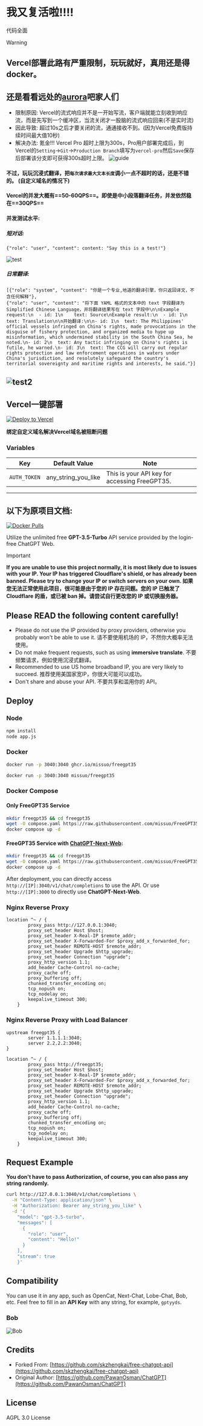 # 我又复活啦!!!!
代码全面

> [!WARNING]
> ## Vercel部署此路有严重限制，玩玩就好，真用还是得docker。
> ## 还是看看远处的[aurora](https://github.com/aurora-develop/aurora)吧家人们
- 限制原因:
Vercel的流式响应并不是一开始写流，客户端就能立刻收到响应流，而是先写到一个缓冲区，当流关闭才一股脑的流式响应回来(不是实时流)
- 因此导致:
超过10s之后才要关闭的流，通通接收不到。(因为Vercel免费版持续时间最大值10秒)
- 解决办法:
氪金!!! Vercel Pro 超时上限为300s，Pro用户部署完成后，到Vercel的`Setting`->`Git`->`Production Branch`填写为`vercel-pro`然后`Save`保存后部署该分支即可获得300s超时上限。
![guide](./img/guide.png)
#### 不过，玩玩沉浸式翻译，把`每次请求最大文本长度`调小一点不超时的话，还是不错的。 (自定义域名的情况下)
#### Vercel的并发大概有==50-60QPS==。即使是中小段落翻译任务，并发依然稳在==30QPS==
#### 并发测试水平: 
##### 短对话: 
```
{"role": "user", "content": content: "Say this is a test!"}
```
![test](./img/test.png)
##### 日常翻译:
```
[{"role": "system", "content": "你是一个专业,地道的翻译引擎，你只返回译文，不含任何解释"},
{"role": "user", "content": "将下面 YAML 格式的文本中的 text 字段翻译为 Simplified Chinese Language，并将翻译结果写在 text 字段中\n\nExample request:\n  - id: 1\n    text: Source\nExample result:\n  - id: 1\n    text: Translation\n\n开始翻译:\n\n- id: 1\n  text: The Philippines' official vessels infringed on China's rights, made provocations in the disguise of fishery protection, and organized media to hype up misinformation, which undermined stability in the South China Sea, he noted.\n- id: 2\n  text: Any tactic infringing on China's rights is futile, he warned.\n- id: 3\n  text: The CCG will carry out regular rights protection and law enforcement operations in waters under China's jurisdiction, and resolutely safeguard the country's territorial sovereignty and maritime rights and interests, he said."}]
```
![test2](./img/test2.png)
---------------------
## Vercel一键部署

<a href="https://vercel.com/import/project?template=https://github.com/cliouo/FreeGPT35-Vercel" target="_blank" rel="noopener noreferrer"><img loading="lazy" src="https://vercel.com/button" alt="Deploy to Vercel" ></a>

**绑定自定义域名解决Vercel域名被阻断问题**

### Variables
| Key         | Default Value                          | Note                                      |
|-------------|----------------------------------------|-------------------------------------------|
| `AUTH_TOKEN`|          any_string_you_like           | This is your API key for accessing FreeGPT35. |

--------------------

## 以下为原项目文档:

[![Docker Pulls][1]](https://hub.docker.com/r/missuo/freegpt35)

[1]: https://img.shields.io/docker/pulls/missuo/freegpt35?logo=docker

Utilize the unlimited free **GPT-3.5-Turbo** API service provided by the login-free ChatGPT Web.


> [!IMPORTANT]  
> **If you are unable to use this project normally, it is most likely due to issues with your IP. Your IP has triggered Cloudflare's shield, or has already been banned. Please try to change your IP or switch servers on your own. 如果您无法正常使用此项目，很可能是由于您的 IP 存在问题。您的 IP 已触发了 Cloudflare 的盾，或已被 ban 掉。请尝试自行更改您的 IP 或切换服务器。**

## Please READ the following content carefully!
- Please do not use the IP provided by proxy providers, otherwise you probably won't be able to use it. 请不要使用机场的 IP，不然你大概率无法使用。
- Do not make frequent requests, such as using **immersive translate**. 不要频繁请求，例如使用沉浸式翻译。
- Recommended to use US home broadband IP, you are very likely to succeed. 推荐使用美国家宽IP，你很大可能可以成功。
- Don't share and abuse your API. 不要共享和滥用你的 API。

## Deploy

### Node

```bash
npm install
node app.js
```
### Docker

```bash
docker run -p 3040:3040 ghcr.io/missuo/freegpt35
```

```bash
docker run -p 3040:3040 missuo/freegpt35
```

### Docker Compose

#### Only FreeGPT35 Service

```bash
mkdir freegpt35 && cd freegpt35
wget -O compose.yaml https://raw.githubusercontent.com/missuo/FreeGPT35/main/compose.yaml
docker compose up -d
```

#### FreeGPT35 Service with [ChatGPT-Next-Web](https://github.com/ChatGPTNextWeb/ChatGPT-Next-Web):

```bash
mkdir freegpt35 && cd freegpt35
wget -O compose.yaml https://raw.githubusercontent.com/missuo/FreeGPT35/main/compose_with_next_chat.yaml
docker compose up -d
```

After deployment, you can directly access `http://[IP]:3040/v1/chat/completions` to use the API. Or use `http://[IP]:3000` to directly use **ChatGPT-Next-Web**.

### Nginx Reverse Proxy

```nginx
location ^~ / {
        proxy_pass http://127.0.0.1:3040; 
        proxy_set_header Host $host; 
        proxy_set_header X-Real-IP $remote_addr; 
        proxy_set_header X-Forwarded-For $proxy_add_x_forwarded_for; 
        proxy_set_header REMOTE-HOST $remote_addr; 
        proxy_set_header Upgrade $http_upgrade; 
        proxy_set_header Connection "upgrade"; 
        proxy_http_version 1.1; 
        add_header Cache-Control no-cache; 
        proxy_cache off;
        proxy_buffering off;
        chunked_transfer_encoding on;
        tcp_nopush on;
        tcp_nodelay on;
        keepalive_timeout 300;
    }
```

### Nginx Reverse Proxy with Load Balancer

```nginx
upstream freegpt35 {
        server 1.1.1.1:3040;
        server 2.2.2.2:3040;
}

location ^~ / {
        proxy_pass http://freegpt35; 
        proxy_set_header Host $host; 
        proxy_set_header X-Real-IP $remote_addr; 
        proxy_set_header X-Forwarded-For $proxy_add_x_forwarded_for; 
        proxy_set_header REMOTE-HOST $remote_addr; 
        proxy_set_header Upgrade $http_upgrade; 
        proxy_set_header Connection "upgrade"; 
        proxy_http_version 1.1; 
        add_header Cache-Control no-cache; 
        proxy_cache off;
        proxy_buffering off;
        chunked_transfer_encoding on;
        tcp_nopush on;
        tcp_nodelay on;
        keepalive_timeout 300;
    }
```

## Request Example

**You don't have to pass Authorization, of course, you can also pass any string randomly.**

```bash
curl http://127.0.0.1:3040/v1/chat/completions \
  -H "Content-Type: application/json" \
  -H "Authorization: Bearer any_string_you_like" \
  -d '{
    "model": "gpt-3.5-turbo",
    "messages": [
      {
        "role": "user",
        "content": "Hello!"
      }
    ],
    "stream": true
    }'
```

## Compatibility

You can use it in any app, such as OpenCat, Next-Chat, Lobe-Chat, Bob, etc. Feel free to fill in an **API Key** with any string, for example, `gptyyds`.

### Bob
![Bob](./img/bob.png)

## Credits
- Forked From: [https://github.com/skzhengkai/free-chatgpt-api](https://github.com/skzhengkai/free-chatgpt-api)
- Original Author: [https://github.com/PawanOsman/ChatGPT](https://github.com/PawanOsman/ChatGPT)

## License
AGPL 3.0 License
